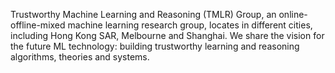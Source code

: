 Trustworthy Machine Learning and Reasoning (TMLR) Group, an online-offline-mixed machine learning research group, locates in different cities, including Hong Kong SAR, Melbourne and Shanghai. We share the vision for the future ML technology: building trustworthy learning and reasoning algorithms, theories and systems.
